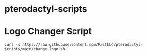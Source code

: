 # pterodactyl-scripts
# Logo Changer Script
`curl -s https://raw.githubusercontent.com/FastLLC/pterodactyl-scripts/main/change-logo.sh`
